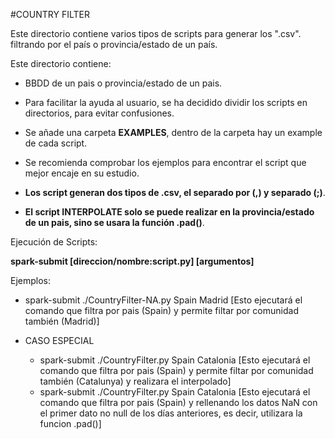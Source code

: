 #COUNTRY FILTER

Este directorio contiene varios tipos de scripts para generar los ".csv". filtrando por el país o provincia/estado de un país.

Este directorio contiene: 

- BBDD de un pais o provincia/estado de un pais.

- Para facilitar la ayuda al usuario, se ha decidido dividir los scripts en directorios, para evitar confusiones.

- Se añade una carpeta <b>EXAMPLES</b>, dentro de la carpeta hay un example de cada script.

- Se recomienda comprobar los ejemplos para encontrar el script que mejor encaje en su estudio.

- <b>Los script generan dos tipos de .csv, el separado por (,) y separado (;)</b>.

- <b>El script INTERPOLATE solo se puede realizar en la provincia/estado de un pais, sino se usara la función .pad()</b>.

Ejecución de Scripts: 

<b> spark-submit [direccion/nombre:script.py] [argumentos]</b>

Ejemplos:
- spark-submit ./CountryFilter-NA.py Spain Madrid  [Esto ejecutará el comando que filtra por pais (Spain) y permite filtar por comunidad también (Madrid)]

- CASO ESPECIAL
  - spark-submit ./CountryFilter.py Spain Catalonia  [Esto ejecutará el comando que filtra por pais (Spain) y permite filtar por comunidad también (Catalunya) y realizara el interpolado]
  - spark-submit ./CountryFilter.py Spain Catalonia  [Esto ejecutará el comando que filtra por pais (Spain) y rellenando los datos NaN con el primer dato no null de los días anteriores, es decir, utilizara la funcion .pad()]
